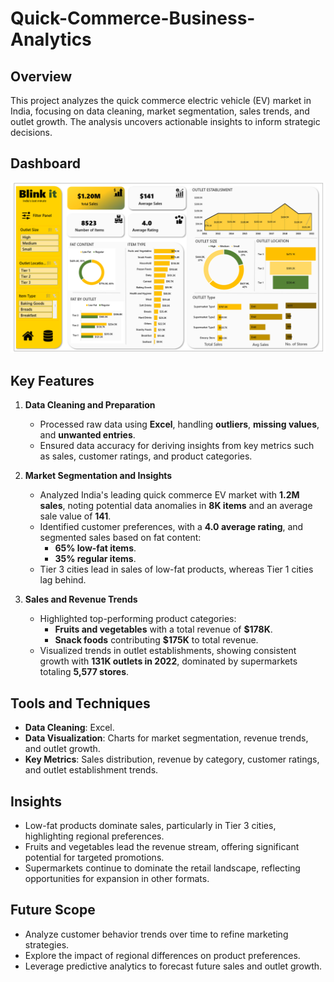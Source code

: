 # Quick-Commerce-Business-Analytics

## Overview
This project analyzes the quick commerce electric vehicle (EV) market in India, focusing on data cleaning, market segmentation, sales trends, and outlet growth. The analysis uncovers actionable insights to inform strategic decisions.

## Dashboard
![dashboard](Screenshot-dashboard.png)

## Key Features

1. **Data Cleaning and Preparation**  
   - Processed raw data using **Excel**, handling **outliers**, **missing values**, and **unwanted entries**.  
   - Ensured data accuracy for deriving insights from key metrics such as sales, customer ratings, and product categories.

2. **Market Segmentation and Insights**  
   - Analyzed India's leading quick commerce EV market with **1.2M sales**, noting potential data anomalies in **8K items** and an average sale value of **141**.  
   - Identified customer preferences, with a **4.0 average rating**, and segmented sales based on fat content:  
     - **65% low-fat items**.  
     - **35% regular items**.  
   - Tier 3 cities lead in sales of low-fat products, whereas Tier 1 cities lag behind.

3. **Sales and Revenue Trends**  
   - Highlighted top-performing product categories:  
     - **Fruits and vegetables** with a total revenue of **$178K**.  
     - **Snack foods** contributing **$175K** to total revenue.  
   - Visualized trends in outlet establishments, showing consistent growth with **131K outlets in 2022**, dominated by supermarkets totaling **5,577 stores**.

## Tools and Techniques
- **Data Cleaning**: Excel.  
- **Data Visualization**: Charts for market segmentation, revenue trends, and outlet growth.  
- **Key Metrics**: Sales distribution, revenue by category, customer ratings, and outlet establishment trends.

## Insights
- Low-fat products dominate sales, particularly in Tier 3 cities, highlighting regional preferences.  
- Fruits and vegetables lead the revenue stream, offering significant potential for targeted promotions.  
- Supermarkets continue to dominate the retail landscape, reflecting opportunities for expansion in other formats.

## Future Scope
- Analyze customer behavior trends over time to refine marketing strategies.  
- Explore the impact of regional differences on product preferences.  
- Leverage predictive analytics to forecast future sales and outlet growth.